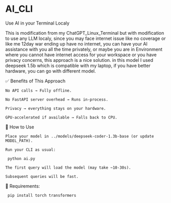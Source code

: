 # AI_CLI
Use AI in your Terminal Localy

This is modification from my ChatGPT_Linux_Terminal but with modification to use any LLM localy, since you may face internet issue like no
coverage or like me 12day war ending up have no internet, you can have your AI assistance with you all the time privately, or maybe you are
in Environment where you cannot have internet access for your workspace or you have privacy concerns, this approach is a nice solution.
in this model I used deepseek 1.5b which is compatible with my laptop, if you have better hardware, you can go with different model.

✅ Benefits of This Approach

    No API calls → Fully offline.

    No FastAPI server overhead → Runs in-process.

    Privacy → everything stays on your hardware.

    GPU-accelerated if available → Falls back to CPU.

🚀 How to Use

    Place your model in ../models/deepseek-coder-1.3b-base (or update MODEL_PATH).

    Run your CLI as usual:
    
  <code> python ai.py </code>

    The first query will load the model (may take ~10-30s).

    Subsequent queries will be fast.

🔧 Requirements:<br>

  <code>  pip install torch transformers </code>
